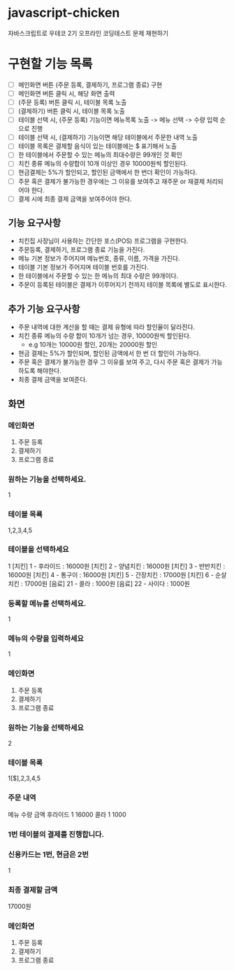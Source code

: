 # javascript-chicken
자바스크립트로 우테코 2기 오프라인 코딩테스트 문제 재현하기

# 구현할 기능 목록
- [ ] 메인화면 버튼 (주문 등록, 결제하기, 프로그램 종료) 구현
- [ ] 메인화면 버튼 클릭 시, 해당 화면 출력
- [ ] (주문 등록) 버튼 클릭 시, 테이블 목록 노출
- [ ] (결제하기) 버튼 클릭 시, 테이블 목록 노출
- [ ] 테이블 선택 시, (주문 등록) 기능이면 메뉴목록 노출 -> 메뉴 선택 -> 수량 입력 순으로 진행
- [ ] 테이블 선택 시, (결제하기) 기능이면 해당 테이블에서 주문한 내역 노출
- [ ] 테이블 목록은 결제할 음식이 있는 테이블에는 $ 표기해서 노출
- [ ] 한 테이블에서 주문할 수 있는 메뉴의 최대수량은 99개인 것 확인
- [ ] 치킨 종류 메뉴의 수량합이 10개 이상인 경우 10000원씩 할인된다.
- [ ] 현금결제는 5%가 할인되고, 할인된 금액에서 한 번더 확인이 가능하다.
- [ ] 주문 혹은 결제가 불가능한 경우에는 그 이유를 보여주고 재주문 or 재결제 처리되어야 한다.
- [ ] 결제 시에 최종 결제 금액을 보여주어야 한다.

## 기능 요구사항
* 치킨집 사장님이 사용하는 간단한 포스(POS) 프로그램을 구현한다.
* 주문등록, 결제하기, 프로그램 종료 기능을 가진다.
* 메뉴 기본 정보가 주어지며 메뉴번호, 종류, 이름, 가격을 가진다.
* 테이블 기본 정보가 주어지며 테이블 번호를 가진다.
* 한 테이블에서 주문할 수 있는 한 메뉴의 최대 수량은 99개이다.
* 주문이 등록된 테이블은 결제가 이루어지기 전까지 테이블 목록에 별도로 표시한다.

## 추가 기능 요구사항
* 주문 내역에 대한 계산을 할 때는 결제 유형에 따라 할인율이 달라진다.
* 치킨 종류 메뉴의 수량 합이 10개가 넘는 경우, 10000원씩 할인된다.
    * e.g 10개는 10000원 할인, 20개는 20000원 할인
* 현금 결제는 5%가 할인되며, 할인된 금액에서 한 번 더 할인이 가능하다.
* 주문 혹은 결제가 불가능한 경우 그 이유를 보여 주고, 다시 주문 혹은 결제가 가능하도록 해야한다.
* 최종 결제 금액을 보여준다.

## 화면

### 메인화면
1. 주문 등록
2. 결제하기
3. 프로그램 종료

### 원하는 기능을 선택하세요.
1

### 테이블 목룍
1,2,3,4,5

### 테이블을 선택하세요
1
[치킨] 1 - 후라이드 : 16000원
[치킨] 2 - 양념치킨 : 16000원
[치킨] 3 - 반반치킨 : 16000원
[치킨] 4 - 통구이 : 16000원
[치킨] 5 - 간장치킨 : 17000원
[치킨] 6 - 순살치킨 : 17000원
[음료] 21 - 콜라 : 1000원
[음료] 22 - 사이다 : 1000원

### 등록할 메뉴를 선택하세요.
1

### 메뉴의 수량을 입력하세요
1

### 메인화면
1. 주문 등록
2. 결제하기
3. 프로그램 종료

### 원하는 기능을 선택하세요
2

### 테이블 목록
1[$],2,3,4,5

### 주문 내역
메뉴 수량 금액
후라이드 1 16000
콜라 1 1000

### 1번 테이블의 결제를 진행합니다.
### 신용카드는 1번, 현금은 2번
1

### 최종 결제할 금액
17000원

### 메인화면
1. 주문 등록
2. 결제하기
3. 프로그램 종료

